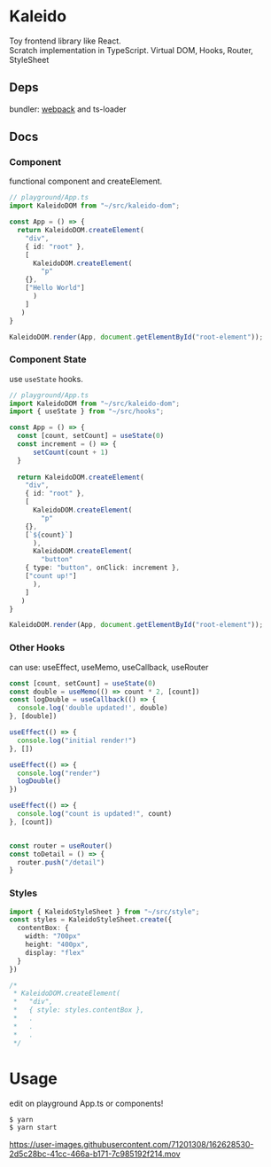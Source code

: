 # Kaleido
Toy frontend library like React.  
Scratch implementation in TypeScript. Virtual DOM, Hooks, Router, StyleSheet  

## Deps
bundler: [webpack](https://webpack.js.org/) and ts-loader

## Docs
### Component
functional component and createElement.
```ts
// playground/App.ts
import KaleidoDOM from "~/src/kaleido-dom";

const App = () => {
  return KaleidoDOM.createElement(
    "div",
    { id: "root" },
    [
      KaleidoDOM.createElement(
        "p"
	{},
	["Hello World"]
      )
    ]
   )
}

KaleidoDOM.render(App, document.getElementById("root-element"));
```
### Component State
use `useState` hooks.

```ts
// playground/App.ts
import KaleidoDOM from "~/src/kaleido-dom";
import { useState } from "~/src/hooks";

const App = () => {
  const [count, setCount] = useState(0)
  const increment = () => {
      setCount(count + 1)
  }
  
  return KaleidoDOM.createElement(
    "div",
    { id: "root" },
    [
      KaleidoDOM.createElement(
        "p"
	{},
	[`${count}`]
      ),
      KaleidoDOM.createElement(
        "button"
	{ type: "button", onClick: increment },
	["count up!"]
      ),
    ]
   )
}

KaleidoDOM.render(App, document.getElementById("root-element"));
```

### Other Hooks
can use: useEffect, useMemo, useCallback, useRouter
```ts
const [count, setCount] = useState(0)
const double = useMemo(() => count * 2, [count])
const logDouble = useCallback(() => {
  console.log('double updated!', double)
}, [double])

useEffect(() => {
  console.log("initial render!")
}, [])

useEffect(() => {
  console.log("render")
  logDouble()
})

useEffect(() => {
  console.log("count is updated!", count)
}, [count])


const router = useRouter()
const toDetail = () => {
  router.push("/detail")
}
```

### Styles
```ts
import { KaleidoStyleSheet } from "~/src/style";
const styles = KaleidoStyleSheet.create({
  contentBox: {
    width: "700px"
    height: "400px",
    display: "flex"
  }
})

/*
 * KaleidoDOM.createElement(
 *   "div",
 *   { style: styles.contentBox },
 *   .
 *   .
 *   .
 */
```

# Usage

edit on playground App.ts or components!

```sh
$ yarn
$ yarn start
```

https://user-images.githubusercontent.com/71201308/162628530-2d5c28bc-41cc-466a-b171-7c985192f214.mov



